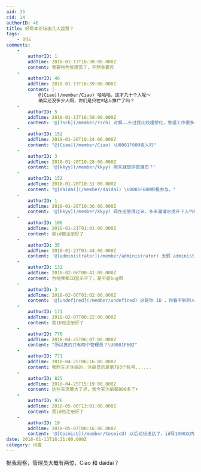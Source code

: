 ```yaml
---
aid: 35
cid: 14
authorID: 46
title: 好奇本论坛由几人运营？
tags:
    - 论坛
comments:
    -
        authorID: 1
        addTime: 2018-01-13T16:30:00.000Z
        content: 我要物色管理员了，不然会累死
    -
        authorID: 46
        addTime: 2018-01-13T16:39:00.000Z
        content: |-
            @[Ciao](/member/Ciao) 哈哈哈，这才几十个人呢～  
            确实还没多少人啊，你们是只在V站上推广了吗？
    -
        authorID: 5
        addTime: 2018-01-13T16:50:00.000Z
        content: '@[Tsch](/member/Tsch) 对啊……不过我比较理想化，管理工作很多。'
    -
        authorID: 152
        addTime: 2018-01-20T10:24:00.000Z
        content: "@[Ciao](/member/Ciao) \U0001F600收人吗"
    -
        authorID: 3
        addTime: 2018-01-20T10:28:00.000Z
        content: '@[kkyy](/member/kkyy) 刚来就想作管理员？'
    -
        authorID: 152
        addTime: 2018-01-20T10:31:00.000Z
        content: "@[daidai](/member/daidai) \U0001F600积极参与。"
    -
        authorID: 1
        addTime: 2018-01-20T10:36:00.000Z
        content: '@[kkyy](/member/kkyy) 现在还管得过来，多来灌灌水提升下人气啊'
    -
        authorID: 106
        addTime: 2018-01-21T01:01:00.000Z
        content: 我id都注册好了
    -
        authorID: 35
        addTime: 2018-01-23T03:44:00.000Z
        content: '@[administrator](/member/administrator) 太假 administrator'
    -
        authorID: 132
        addTime: 2018-02-06T00:41:00.000Z
        content: 为啥我都ID显示不了，是不是bug啊
    -
        authorID: 3
        addTime: 2018-02-06T01:02:00.000Z
        content: '@[undefined](/member/undefined) 这是你 ID ，你看不到别人 ID 吗？'
    -
        authorID: 171
        addTime: 2018-02-07T08:22:00.000Z
        content: 我ID也注册好了
    -
        authorID: 776
        addTime: 2018-04-25T06:07:00.000Z
        content: "所以真的只有两个管理员？\U0001F602"
    -
        authorID: 771
        addTime: 2018-04-25T06:16:00.000Z
        content: 我昨天才注册的，注册显示是第703个账号......
    -
        authorID: 825
        addTime: 2018-04-25T15:19:00.000Z
        content: 这些天流量大了点，我今天注册都800多了⬆️
    -
        authorID: 976
        addTime: 2018-05-06T13:01:00.000Z
        content: 我id也注册好了
    -
        authorID: 19
        addTime: 2018-05-07T00:16:00.000Z
        content: '@[CosmicU](/member/CosmicU) 以后论坛发达了，id号1000以内的都发福利。。。:D'
date: 2018-01-13T16:21:00.000Z
category: 问答
---
```


据我观察，管理员大概有两位，Ciao 和 daidai？
